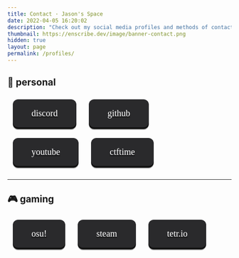 ```yaml
---
title: Contact · Jason's Space
date: 2022-04-05 16:20:02
description: "Check out my social media profiles and methods of contact."
thumbnail: https://enscribe.dev/image/banner-contact.png
hidden: true
layout: page
permalink: /profiles/
---
```

<script src="https://kit.fontawesome.com/129342a70b.js" crossorigin="anonymous"></script>

<style>
    .pushable {
        position: relative;
        border: none;
        background: transparent;
        padding: 0;
        cursor: pointer;
        outline-offset: 4px;
        transition: filter 250ms;
        margin: 12px 12px 12px 12px;
    }

    .shadow {
        position: absolute;
        top: 0;
        left: 0;
        width: 100%;
        height: 100%;
        border-radius: 12px;
        background: hsl(0deg 0% 0% / 0.25);
        will-change: transform;
        transform: translateY(2px);
        transition:
            transform 600ms cubic-bezier(.3, .7, .4, 1);
    }

    .edge {
        position: absolute;
        top: 0;
        left: 0;
        width: 100%;
        height: 100%;
        border-radius: 12px;
        background: #111111
    }

    .front {
        display: block;
        position: relative;
        padding: 20px 42px;
        border-radius: 12px;
        font-size: 1.25rem;
        font-family: "Meslo LG";
        color: white;
        background: #2a2a2c;
        will-change: transform;
        transform: translateY(-4px);
        transition:
            transform 600ms cubic-bezier(.3, .7, .4, 1);
    }

    .pushable:hover {
        filter: brightness(110%);
    }

    .pushable:hover .front {
        transform: translateY(-6px);
        transition:
            transform 250ms cubic-bezier(.3, .7, .4, 1.5);
    }

    .pushable:active .front {
        transform: translateY(-2px);
        transition: transform 34ms;
    }

    .pushable:hover .shadow {
        transform: translateY(4px);
        transition:
            transform 250ms cubic-bezier(.3, .7, .4, 1.5);
    }

    .pushable:active .shadow {
        transform: translateY(1px);
        transition: transform 34ms;
    }

    .pushable:focus:not(:focus-visible) {
        outline: none;
    }
</style>

## 👤 personal

<button class="pushable">
    <a href="https://enscribe.dev/profile/discord">
        <span class="shadow"></span>
        <span class="edge"></span>
        <span class="front">
            <i class="fa-brands fa-discord"></i> discord
        </span>
    </a>
</button>

<button class="pushable">
    <a href="https://enscribe.dev/profile/github">
        <span class="shadow"></span>
        <span class="edge"></span>
        <span class="front">
            <i class="fa-brands fa-github"></i> github
        </span>
    </a>
</button>

<button class="pushable">
    <a href="https://enscribe.dev/profile/youtube">
        <span class="shadow"></span>
        <span class="edge"></span>
        <span class="front">
            <i class="fa-brands fa-youtube"></i> youtube
        </span>
    </a>
</button>

<button class="pushable">
    <a href="https://enscribe.dev/profile/ctftime">
        <span class="shadow"></span>
        <span class="edge"></span>
        <span class="front">
            <i class="fa-solid fa-flag"></i> ctftime
        </span>
    </a>
</button>

---

## 🎮 gaming

<button class="pushable">
    <a href="https://enscribe.dev/profile/osu">
        <span class="shadow"></span>
        <span class="edge"></span>
        <span class="front">
            <i class="fa-solid fa-circle-xmark"></i> osu!
        </span>
    </a>
</button>

<button class="pushable">
    <a href="https://enscribe.dev/profile/steam">
        <span class="shadow"></span>
        <span class="edge"></span>
        <span class="front">
            <i class="fa-brands fa-steam"></i> steam
        </span>
    </a>
</button>

<button class="pushable">
    <a href="https://enscribe.dev/profile/tetrio">
        <span class="shadow"></span>
        <span class="edge"></span>
        <span class="front">
            <i class="fa-solid fa-gamepad"></i> tetr.io
        </span>
    </a>
</button>
